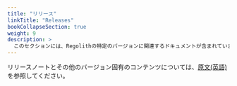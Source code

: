 ```yaml
---
title: "リリース"
linkTitle: "Releases"
bookCollapseSection: true
weight: 9
description: >
  このセクションには、Regolithの特定のバージョンに関連するドキュメントが含まれています
---
```


リリースノートとその他のバージョン固有のコンテンツについては、[原文(英語)](/docs/reference/Releases)を参照してください。
